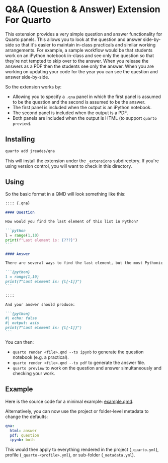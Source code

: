 # Q&A (Question & Answer) Extension For Quarto

This extension provides a very simple question and answer functionality for Quarto panels. This allows you to look at the question and answer side-by-side so that it's easier to maintain in-class practicals and similar working arrangements. For example, a sample workflow would be that students work on an iPython notebook in-class and see only the question so that they're not tempted to skip over to the answer. When you release the answers as a PDF then the students see only the answer. When you are working on updating your code for the year you can see the question and answer side-by-side. 

So the extension works by:

- Allowing you to specify a `.qna` panel in which the first panel is assumed to be the question and the second is assumed to be the answer.
- The first panel is included when the output is an iPython notebook.
- The second panel is included when the output is a PDF.
- Both panels are included when the output is HTML (to support `quarto preview`). 

## Installing

```bash
quarto add jreades/qna
```

This will install the extension under the `_extensions` subdirectory.
If you're using version control, you will want to check in this directory.

## Using

So the basic format in a QMD will look something like this:

````markdown
:::: {.qna}

#### Question

How would you find the last element of this list in Python?

```python
l = range(1,10)
print(f"Last element is: {???}")
```

#### Answer

There are several ways to find the last element, but the most Pythonic way is:

```{python}
l = range(1,10)
print(f"Last element is: {l[-1]}")
```

::::

And your answer should produce:

```{python}
#| echo: false
#| output: asis
print(f"Last element is: {l[-1]}")
```
````

You can then:
- `quarto render <file>.qmd --to ipynb` to generate the question notebook (e.g. a practical).
- `quarto render <file>.qmd --to pdf` to generate the answer file.
- `quarto preview` to work on the question and answer simultaneously and checking your work.

## Example

Here is the source code for a minimal example: [example.qmd](example.qmd).

Alternatively, you can now use the project or folder-level metadata to change the defaults:

```yaml
qna:
  html: answer
  pdf: question
  ipynb: both
```

This would then apply to everything rendered in the project (`_quarto.yml`), profile (`_quarto-<profile>.yml`), or sub-folder (`_metadata.yml`).
```

